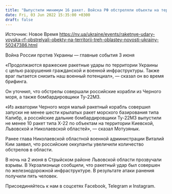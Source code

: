 ```yaml
---
title: "Выпустили минимум 16 ракет. Войска РФ обстреляли объекты на территории трех областей Украины — Минобороны"
date: Fri, 03 Jun 2022 15:35:00 +0300
draft: false
---
```

Источник: Новое Время https://nv.ua/ukraine/events/raketnye-udary-voyska-rf-obstrelyali-obekty-na-territorii-treh-oblastey-novosti-ukrainy-50247386.html


Война России против Украины — главные события 3 июня

«Продолжаются вражеские ракетные удары по территории Украины с целью разрушения гражданской и военной инфраструктуры. Также враг пытается снизить наш военный потенциал», — сказал он во время брифинга.

Он уточнил, что обстрелы совершали российские корабли из Черного моря, а также бомбардировщики Ту-22М3.

«Из акватории Черного моря малый ракетный корабль совершил запуски не менее шести крылатых ракет морского базирования типа Калибр, а российские дальние бомбардировщики Ту-22М3 выпустили не менее 10 ракет типа Х-22 по объектам на территории Киевской, Львовской и Николаевской областей», — сказал Мотузянык.

Ранее глава Николаевской областной военной администрации Виталий Ким заявил, что российские оккупанты увеличили количество обстрелов в области.

В ночь на 2 июня в Стрыйском районе Львовской области прозвучали взрывы. В Укрзализныце сообщили, что ракетный удар был совершен по железнодорожной инфраструктуре. В результате атаки ранения получили пять человек.

Присоединяйтесь к нам в соцсетях Facebook, Telegram и Instagram.
